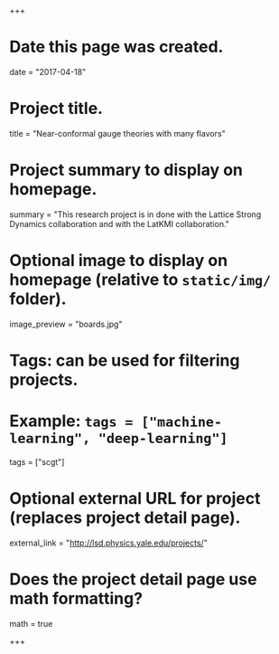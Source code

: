+++
# Date this page was created.
date = "2017-04-18"

# Project title.
title = "Near-conformal gauge theories with many flavors"

# Project summary to display on homepage.
summary = "This research project is in done with the Lattice Strong Dynamics collaboration and with the LatKMI collaboration."

# Optional image to display on homepage (relative to `static/img/` folder).
image_preview = "boards.jpg"

# Tags: can be used for filtering projects.
# Example: `tags = ["machine-learning", "deep-learning"]`
tags = ["scgt"]

# Optional external URL for project (replaces project detail page).
external_link = "http://lsd.physics.yale.edu/projects/"

# Does the project detail page use math formatting?
math = true

+++
